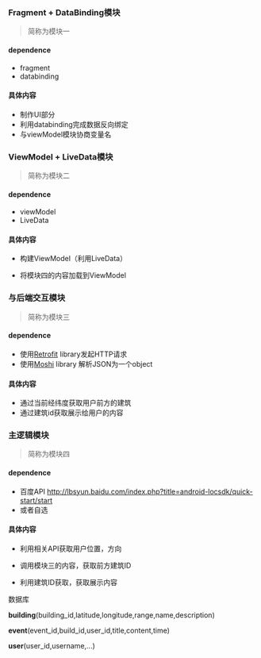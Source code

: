 ### Fragment + DataBinding模块

> 简称为模块一

#### dependence

- fragment
- databinding

#### 具体内容

- 制作UI部分
- 利用databinding完成数据反向绑定
- 与viewModel模块协商变量名

### ViewModel + LiveData模块

> 简称为模块二

#### dependence

- viewModel
- LiveData

#### 具体内容

- 构建ViewModel（利用LiveData）

-  将模块四的内容加载到ViewModel

### 与后端交互模块

> 简称为模块三

#### dependence

- 使用[Retrofit](https://square.github.io/retrofit/) library发起HTTP请求
- 使用[Moshi](https://github.com/square/moshi) library 解析JSON为一个object

#### 具体内容

- 通过当前经纬度获取用户前方的建筑
- 通过建筑id获取展示给用户的内容
### 主逻辑模块

> 简称为模块四

#### dependence

- 百度API http://lbsyun.baidu.com/index.php?title=android-locsdk/quick-start/start
- 或者自选

#### 具体内容

- 利用相关API获取用户位置，方向

- 调用模块三的内容，获取前方建筑ID

- 利用建筑ID获取，获取展示内容



数据库

**building**(building_id,latitude,longitude,range,name,description)

**event**(event_id,build_id,user_id,title,content,time)

**user**(user_id,username,...)